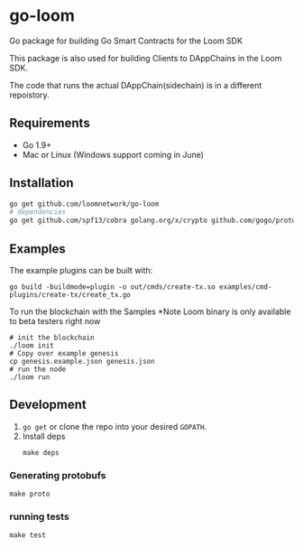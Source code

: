 # go-loom
Go package for building Go Smart Contracts  for the Loom SDK

This package is also used for building Clients to DAppChains in the Loom SDK. 

The code that runs the actual DAppChain(sidechain) is in a different repoistory.

## Requirements

- Go 1.9+
- Mac or Linux (Windows support coming in June)

## Installation

```bash
go get github.com/loomnetwork/go-loom
# dependencies
go get github.com/spf13/cobra golang.org/x/crypto github.com/gogo/protobuf
```

## Examples

The example plugins can be built with:

```shell
go build -buildmode=plugin -o out/cmds/create-tx.so examples/cmd-plugins/create-tx/create_tx.go
```

To run the blockchain with the Samples
*Note Loom binary is only available to beta testers right now

```shell
# init the blockchain
./loom init
# Copy over example genesis
cp genesis.example.json genesis.json
# run the node
./loom run
```

## Development

1. `go get` or clone the repo into your desired `GOPATH`.
2. Install deps
   ```shell
   make deps
   ```

### Generating protobufs
```shell
make proto
```

### running tests
```shell
make test
```
